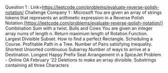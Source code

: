 Question 1 : Link=https://leetcode.com/problems/evaluate-reverse-polish-notation/
Challenge Company 1 : Microsoft 
You are given an array of strings tokens that represents an arithmetic expression in a Reverse Polish Notation.[https://leetcode.com/problems/evaluate-reverse-polish-notation/]
Combination Sum with a twist.
Bulls and Cows
You are given an integer array nums of length n. Return maximum length of Rotation Function.
Largest Divisible Subset.
How to find a perfect Rectangle.
Scheduling a Course.
Profitable Path in a Tree.
Number of Pairs satisfying Inequality.
Shortest Unsorted continuous Subarray
Number of ways to arrive at a Destination.
Longest Happy Prefix
Seat Arrangement in a SpiceJet Problem - Online OA February ‘22
Deletions to make an array divisible.
Substrings containing all three Characters

